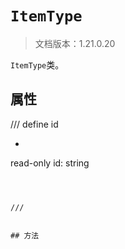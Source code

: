 # `ItemType`

> 文档版本：1.21.0.20

`ItemType`类。

## 属性

/// define
id

- ```js
read-only id: string
```



///


## 方法
